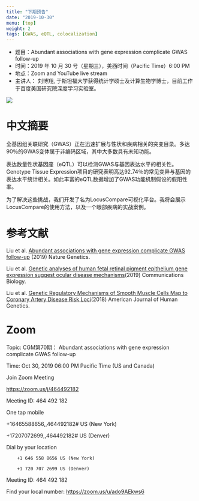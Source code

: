 ```yaml
---
title: "下期预告"
date: "2019-10-30"
menu: [top]
weight: 2
tags: [GWAS, eQTL, colocalization]
---
```



- 题目：Abundant associations with gene expression complicate GWAS follow-up
- 时间：2019 年 10 月 30 号（星期三），美西时间（Pacific Time）6:00 PM
- 地点：Zoom and YouTube live stream
- 主讲人： 刘博翔, 于斯坦福大学获得统计学硕士及计算生物学博士，目前工作于百度美国研究院深度学习实验室。

<img src="https://imgur.com/gKHPvv1.jpg" />

# 中文摘要

全基因组关联研究（GWAS）正在迅速扩展与性状和疾病相关的突变目录。多达90％的GWAS变体属于非编码区域，其中大多数具有未知功能。

表达数量性状基因座（eQTL）可以检测GWAS与基因表达水平的相关性。Genotype Tissue Expression项目的研究表明高达92.74％的常见变异与基因的表达水平统计相关。如此丰富的eQTL数据增加了GWAS功能机制假设的假阳性率。

为了解决这些挑战，我们开发了名为LocusCompare可视化平台。我将会展示LocusCompare的使用方法，以及一个眼部疾病的实战案例。

# 参考文献

Liu et al. [Abundant associations with gene expression complicate GWAS follow-up](https://www.nature.com/articles/s41588-019-0404-0) (2019) Nature Genetics. 

Liu et al. [Genetic analyses of human fetal retinal pigment epithelium gene expression suggest ocular disease mechanisms](https://www.nature.com/articles/s42003-019-0430-6)(2019) Communications Biology. 

Liu et al. [Genetic Regulatory Mechanisms of Smooth Muscle Cells Map to Coronary Artery Disease Risk Loci](https://www.cell.com/ajhg/fulltext/S0002-9297(18)30267-2)(2018) American Journal of Human Genetics. 

# Zoom

Topic: CGM第70期： Abundant associations with gene expression complicate GWAS follow-up

Time: Oct 30, 2019 06:00 PM Pacific Time (US and Canada)

Join Zoom Meeting

https://zoom.us/j/464492182

Meeting ID: 464 492 182

One tap mobile

+16465588656,,464492182# US (New York)

+17207072699,,464492182# US (Denver)

Dial by your location

        +1 646 558 8656 US (New York)

        +1 720 707 2699 US (Denver)

Meeting ID: 464 492 182

Find your local number: https://zoom.us/u/ado9AEkws6

